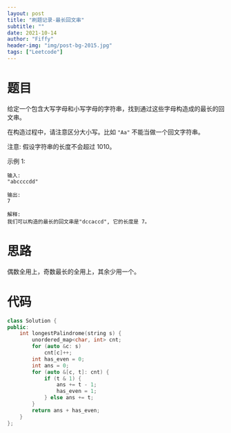 ```yaml
---
layout: post
title: "刷题记录-最长回文串"
subtitle: ""
date: 2021-10-14
author: "Fiffy"
header-img: "img/post-bg-2015.jpg"
tags: ["Leetcode"]
---
```


# 题目

给定一个包含大写字母和小写字母的字符串，找到通过这些字母构造成的最长的回文串。

在构造过程中，请注意区分大小写。比如 `"Aa"` 不能当做一个回文字符串。

注意:
假设字符串的长度不会超过 1010。

示例 1:

```
输入:
"abccccdd"

输出:
7

解释:
我们可以构造的最长的回文串是"dccaccd", 它的长度是 7。
```



# 思路

偶数全用上，奇数最长的全用上，其余少用一个。

# 代码

```c++
class Solution {
public:
    int longestPalindrome(string s) {
        unordered_map<char, int> cnt;
        for (auto &c: s)
            cnt[c]++;
        int has_even = 0;
        int ans = 0;
        for (auto &[c, t]: cnt) {
            if (t & 1) {
                ans += t - 1;
                has_even = 1;
            } else ans += t;
        }
        return ans + has_even;
    }
};
```

